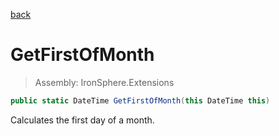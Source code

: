 ﻿

[back](/IronSphere.Extensions/types/DateTimeExtension)

# GetFirstOfMonth

> Assembly: IronSphere.Extensions

```csharp
public static DateTime GetFirstOfMonth(this DateTime this)
```

Calculates the first day of a month.

 